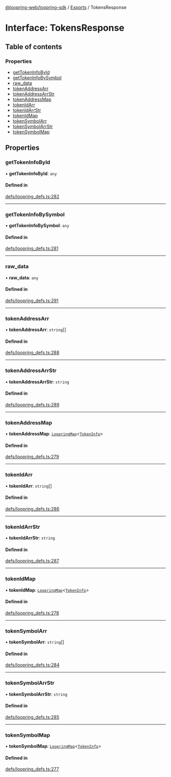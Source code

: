 [@loopring-web/loopring-sdk](../README.md) / [Exports](../modules.md) / TokensResponse

# Interface: TokensResponse

## Table of contents

### Properties

- [getTokenInfoById](TokensResponse.md#gettokeninfobyid)
- [getTokenInfoBySymbol](TokensResponse.md#gettokeninfobysymbol)
- [raw\_data](TokensResponse.md#raw_data)
- [tokenAddressArr](TokensResponse.md#tokenaddressarr)
- [tokenAddressArrStr](TokensResponse.md#tokenaddressarrstr)
- [tokenAddressMap](TokensResponse.md#tokenaddressmap)
- [tokenIdArr](TokensResponse.md#tokenidarr)
- [tokenIdArrStr](TokensResponse.md#tokenidarrstr)
- [tokenIdMap](TokensResponse.md#tokenidmap)
- [tokenSymbolArr](TokensResponse.md#tokensymbolarr)
- [tokenSymbolArrStr](TokensResponse.md#tokensymbolarrstr)
- [tokenSymbolMap](TokensResponse.md#tokensymbolmap)

## Properties

### getTokenInfoById

• **getTokenInfoById**: `any`

#### Defined in

[defs/loopring_defs.ts:282](https://github.com/Loopring/loopring_sdk/blob/f560ad6/src/defs/loopring_defs.ts#L282)

___

### getTokenInfoBySymbol

• **getTokenInfoBySymbol**: `any`

#### Defined in

[defs/loopring_defs.ts:281](https://github.com/Loopring/loopring_sdk/blob/f560ad6/src/defs/loopring_defs.ts#L281)

___

### raw\_data

• **raw\_data**: `any`

#### Defined in

[defs/loopring_defs.ts:291](https://github.com/Loopring/loopring_sdk/blob/f560ad6/src/defs/loopring_defs.ts#L291)

___

### tokenAddressArr

• **tokenAddressArr**: `string`[]

#### Defined in

[defs/loopring_defs.ts:288](https://github.com/Loopring/loopring_sdk/blob/f560ad6/src/defs/loopring_defs.ts#L288)

___

### tokenAddressArrStr

• **tokenAddressArrStr**: `string`

#### Defined in

[defs/loopring_defs.ts:289](https://github.com/Loopring/loopring_sdk/blob/f560ad6/src/defs/loopring_defs.ts#L289)

___

### tokenAddressMap

• **tokenAddressMap**: [`LoopringMap`](LoopringMap.md)<[`TokenInfo`](TokenInfo.md)\>

#### Defined in

[defs/loopring_defs.ts:279](https://github.com/Loopring/loopring_sdk/blob/f560ad6/src/defs/loopring_defs.ts#L279)

___

### tokenIdArr

• **tokenIdArr**: `string`[]

#### Defined in

[defs/loopring_defs.ts:286](https://github.com/Loopring/loopring_sdk/blob/f560ad6/src/defs/loopring_defs.ts#L286)

___

### tokenIdArrStr

• **tokenIdArrStr**: `string`

#### Defined in

[defs/loopring_defs.ts:287](https://github.com/Loopring/loopring_sdk/blob/f560ad6/src/defs/loopring_defs.ts#L287)

___

### tokenIdMap

• **tokenIdMap**: [`LoopringMap`](LoopringMap.md)<[`TokenInfo`](TokenInfo.md)\>

#### Defined in

[defs/loopring_defs.ts:278](https://github.com/Loopring/loopring_sdk/blob/f560ad6/src/defs/loopring_defs.ts#L278)

___

### tokenSymbolArr

• **tokenSymbolArr**: `string`[]

#### Defined in

[defs/loopring_defs.ts:284](https://github.com/Loopring/loopring_sdk/blob/f560ad6/src/defs/loopring_defs.ts#L284)

___

### tokenSymbolArrStr

• **tokenSymbolArrStr**: `string`

#### Defined in

[defs/loopring_defs.ts:285](https://github.com/Loopring/loopring_sdk/blob/f560ad6/src/defs/loopring_defs.ts#L285)

___

### tokenSymbolMap

• **tokenSymbolMap**: [`LoopringMap`](LoopringMap.md)<[`TokenInfo`](TokenInfo.md)\>

#### Defined in

[defs/loopring_defs.ts:277](https://github.com/Loopring/loopring_sdk/blob/f560ad6/src/defs/loopring_defs.ts#L277)
